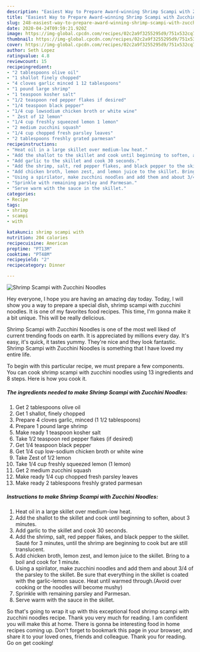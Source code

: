 ```yaml
---
description: "Easiest Way to Prepare Award-winning Shrimp Scampi with Zucchini Noodles"
title: "Easiest Way to Prepare Award-winning Shrimp Scampi with Zucchini Noodles"
slug: 248-easiest-way-to-prepare-award-winning-shrimp-scampi-with-zucchini-noodles
date: 2020-04-24T09:59:21.920Z
image: https://img-global.cpcdn.com/recipes/02c2a9f3255295d9/751x532cq70/shrimp-scampi-with-zucchini-noodles-recipe-main-photo.jpg
thumbnail: https://img-global.cpcdn.com/recipes/02c2a9f3255295d9/751x532cq70/shrimp-scampi-with-zucchini-noodles-recipe-main-photo.jpg
cover: https://img-global.cpcdn.com/recipes/02c2a9f3255295d9/751x532cq70/shrimp-scampi-with-zucchini-noodles-recipe-main-photo.jpg
author: Seth Lopez
ratingvalue: 4.8
reviewcount: 15
recipeingredient:
- "2 tablespoons olive oil"
- "1 shallot finely chopped"
- "4 cloves garlic minced 1 12 tablespoons"
- "1 pound large shrimp"
- "1 teaspoon kosher salt"
- "1/2 teaspoon red pepper flakes if desired"
- "1/4 teaspoon black pepper"
- "1/4 cup lowsodium chicken broth or white wine"
- " Zest of 12 lemon"
- "1/4 cup freshly squeezed lemon 1 lemon"
- "2 medium zucchini squash"
- "1/4 cup chopped fresh parsley leaves"
- "2 tablespoons freshly grated parmesan"
recipeinstructions:
- "Heat oil in a large skillet over medium-low heat."
- "Add the shallot to the skillet and cook until beginning to soften, about 3 minutes."
- "Add garlic to the skillet and cook 30 seconds."
- "Add the shrimp, salt, red pepper flakes, and black pepper to the skillet. Sauté for 3 minutes, until the shrimp are beginning to cook but are still translucent."
- "Add chicken broth, lemon zest, and lemon juice to the skillet. Bring to a boil and cook for 1 minute."
- "Using a spirilator, make zucchini noodles and add them and about 3/4 of the parsley to the skillet. Be sure that everything in the skillet is coated with the garlic-lemon sauce. Heat until warmed through.(Avoid over cooking or the noodles will become mushy)"
- "Sprinkle with remaining parsley and Parmesan."
- "Serve warm with the sauce in the skillet."
categories:
- Recipe
tags:
- shrimp
- scampi
- with

katakunci: shrimp scampi with 
nutrition: 204 calories
recipecuisine: American
preptime: "PT13M"
cooktime: "PT48M"
recipeyield: "2"
recipecategory: Dinner

---
```



![Shrimp Scampi with Zucchini Noodles](https://img-global.cpcdn.com/recipes/02c2a9f3255295d9/751x532cq70/shrimp-scampi-with-zucchini-noodles-recipe-main-photo.jpg)

Hey everyone, I hope you are having an amazing day today. Today, I will show you a way to prepare a special dish, shrimp scampi with zucchini noodles. It is one of my favorites food recipes. This time, I'm gonna make it a bit unique. This will be really delicious.

Shrimp Scampi with Zucchini Noodles is one of the most well liked of current trending foods on earth. It is appreciated by millions every day. It's easy, it's quick, it tastes yummy. They're nice and they look fantastic. Shrimp Scampi with Zucchini Noodles is something that I have loved my entire life.




To begin with this particular recipe, we must prepare a few components. You can cook shrimp scampi with zucchini noodles using 13 ingredients and 8 steps. Here is how you cook it.

<!--inarticleads1-->

##### The ingredients needed to make Shrimp Scampi with Zucchini Noodles:

1. Get 2 tablespoons olive oil
1. Get 1 shallot, finely chopped
1. Prepare 4 cloves garlic, minced (1 1/2 tablespoons)
1. Prepare 1 pound large shrimp
1. Make ready 1 teaspoon kosher salt
1. Take 1/2 teaspoon red pepper flakes (if desired)
1. Get 1/4 teaspoon black pepper
1. Get 1/4 cup low-sodium chicken broth or white wine
1. Take  Zest of 1/2 lemon
1. Take 1/4 cup freshly squeezed lemon (1 lemon)
1. Get 2 medium zucchini squash
1. Make ready 1/4 cup chopped fresh parsley leaves
1. Make ready 2 tablespoons freshly grated parmesan




<!--inarticleads2-->

##### Instructions to make Shrimp Scampi with Zucchini Noodles:

1. Heat oil in a large skillet over medium-low heat.
1. Add the shallot to the skillet and cook until beginning to soften, about 3 minutes.
1. Add garlic to the skillet and cook 30 seconds.
1. Add the shrimp, salt, red pepper flakes, and black pepper to the skillet. Sauté for 3 minutes, until the shrimp are beginning to cook but are still translucent.
1. Add chicken broth, lemon zest, and lemon juice to the skillet. Bring to a boil and cook for 1 minute.
1. Using a spirilator, make zucchini noodles and add them and about 3/4 of the parsley to the skillet. Be sure that everything in the skillet is coated with the garlic-lemon sauce. Heat until warmed through.(Avoid over cooking or the noodles will become mushy)
1. Sprinkle with remaining parsley and Parmesan.
1. Serve warm with the sauce in the skillet.




So that's going to wrap it up with this exceptional food shrimp scampi with zucchini noodles recipe. Thank you very much for reading. I am confident you will make this at home. There is gonna be interesting food in home recipes coming up. Don't forget to bookmark this page in your browser, and share it to your loved ones, friends and colleague. Thank you for reading. Go on get cooking!
